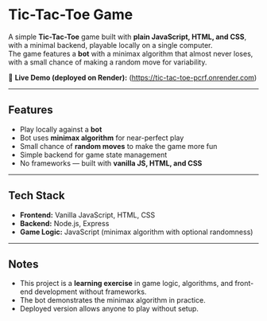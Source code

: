 # Tic-Tac-Toe Game  

A simple **Tic-Tac-Toe** game built with **plain JavaScript, HTML, and CSS**, with a minimal backend, playable locally on a single computer.  
The game features a **bot** with a minimax algorithm that almost never loses, with a small chance of making a random move for variability.  

🔗 **Live Demo (deployed on Render):** (https://tic-tac-toe-pcrf.onrender.com)  

---

## Features  

- Play locally against a **bot**  
- Bot uses **minimax algorithm** for near-perfect play  
- Small chance of **random moves** to make the game more fun  
- Simple backend for game state management   
- No frameworks — built with **vanilla JS, HTML, and CSS**  

---

## Tech Stack  

- **Frontend:** Vanilla JavaScript, HTML, CSS  
- **Backend:** Node.js, Express  
- **Game Logic:** JavaScript (minimax algorithm with optional randomness)  

---

## Notes  

- This project is a **learning exercise** in game logic, algorithms, and front-end development without frameworks.  
- The bot demonstrates the minimax algorithm in practice.  
- Deployed version allows anyone to play without setup.  
